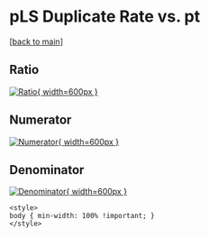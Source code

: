 # pLS Duplicate Rate vs. pt

[[back to main](./)]



## Ratio

[![Ratio](../mtv/var/pLS_duplrate_pt.png){ width=600px }](../mtv/var/pLS_duplrate_pt.pdf)

## Numerator

[![Numerator](../mtv/num/pLS_duplrate_pt_num0.png){ width=600px }](../mtv/num/pLS_duplrate_pt_num0.pdf)

## Denominator

[![Denominator](../mtv/den/pLS_duplrate_pt_den.png){ width=600px }](../mtv/den/pLS_duplrate_pt_den.pdf)


``` {=html}
<style>
body { min-width: 100% !important; }
</style>
```
